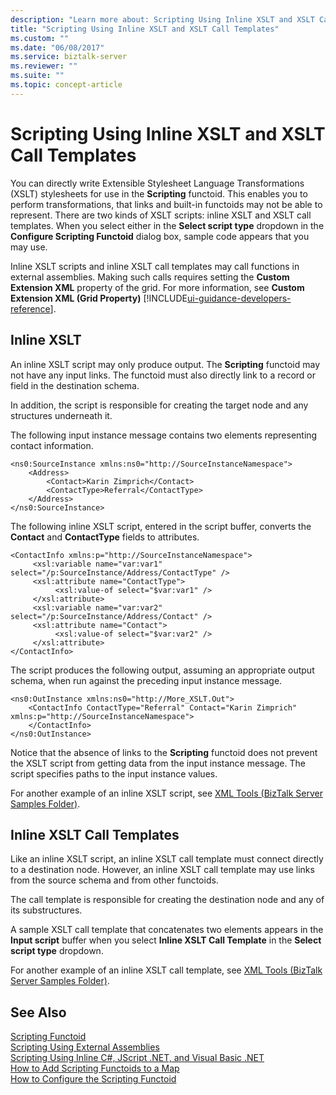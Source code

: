 ```yaml
---
description: "Learn more about: Scripting Using Inline XSLT and XSLT Call Templates"
title: "Scripting Using Inline XSLT and XSLT Call Templates"
ms.custom: ""
ms.date: "06/08/2017"
ms.service: biztalk-server
ms.reviewer: ""
ms.suite: ""
ms.topic: concept-article
---
```

# Scripting Using Inline XSLT and XSLT Call Templates
You can directly write Extensible Stylesheet Language Transformations (XSLT) stylesheets for use in the **Scripting** functoid. This enables you to perform transformations, that links and built-in functoids may not be able to represent. There are two kinds of XSLT scripts: inline XSLT and XSLT call templates. When you select either in the **Select script type** dropdown in the **Configure Scripting Functoid** dialog box, sample code appears that you may use.  
  
 Inline XSLT scripts and inline XSLT call templates may call functions in external assemblies. Making such calls requires setting the **Custom Extension XML** property of the grid. For more information, see **Custom Extension XML (Grid Property)** [!INCLUDE[ui-guidance-developers-reference](../includes/ui-guidance-developers-reference.md)].
  
## Inline XSLT  
 An inline XSLT script may only produce output. The **Scripting** functoid may not have any input links. The functoid must also directly link to a record or field in the destination schema.  
  
 In addition, the script is responsible for creating the target node and any structures underneath it.  
  
 The following input instance message contains two elements representing contact information.  
  
```  
<ns0:SourceInstance xmlns:ns0="http://SourceInstanceNamespace">  
    <Address>  
        <Contact>Karin Zimprich</Contact>  
        <ContactType>Referral</ContactType>  
    </Address>  
</ns0:SourceInstance>  
```  
  
 The following inline XSLT script, entered in the script buffer, converts the **Contact** and **ContactType** fields to attributes.  
  
```  
<ContactInfo xmlns:p="http://SourceInstanceNamespace">  
     <xsl:variable name="var:var1" select="/p:SourceInstance/Address/ContactType" />  
     <xsl:attribute name="ContactType">  
          <xsl:value-of select="$var:var1" />  
     </xsl:attribute>  
     <xsl:variable name="var:var2" select="/p:SourceInstance/Address/Contact" />  
     <xsl:attribute name="Contact">  
          <xsl:value-of select="$var:var2" />  
     </xsl:attribute>  
</ContactInfo>  
```  
  
 The script produces the following output, assuming an appropriate output schema, when run against the preceding input instance message.  
  
```  
<ns0:OutInstance xmlns:ns0="http://More_XSLT.Out">  
    <ContactInfo ContactType="Referral" Contact="Karin Zimprich" xmlns:p="http://SourceInstanceNamespace">  
    </ContactInfo>  
</ns0:OutInstance>  
```  
  
 Notice that the absence of links to the **Scripting** functoid does not prevent the XSLT script from getting data from the input instance message. The script specifies paths to the input instance values.  
  
 For another example of an inline XSLT script, see [XML Tools (BizTalk Server Samples Folder)](../core/xml-tools-biztalk-server-samples-folder.md).  
  
## Inline XSLT Call Templates  
 Like an inline XSLT script, an inline XSLT call template must connect directly to a destination node. However, an inline XSLT call template may use links from the source schema and from other functoids.  
  
 The call template is responsible for creating the destination node and any of its substructures.  
  
 A sample XSLT call template that concatenates two elements appears in the **Input script** buffer when you select **Inline XSLT Call Template** in the **Select script type** dropdown.  
  
 For another example of an inline XSLT call template, see [XML Tools (BizTalk Server Samples Folder)](../core/xml-tools-biztalk-server-samples-folder.md).  
  
## See Also  
 [Scripting Functoid](../core/scripting-functoid.md)   
 [Scripting Using External Assemblies](../core/scripting-using-external-assemblies.md)   
 [Scripting Using Inline C#, JScript .NET, and Visual Basic .NET](../core/scripting-using-inline-csharp-jscript-net-and-visual-basic-net.md)   
 [How to Add Scripting Functoids to a Map](../core/how-to-add-scripting-functoids-to-a-map.md)   
 [How to Configure the Scripting Functoid](../core/how-to-configure-the-scripting-functoid.md)
